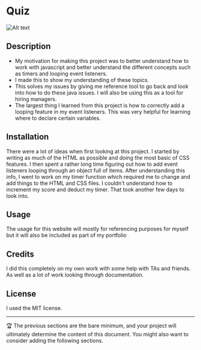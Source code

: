 # Quiz

![Alt text](Assets/Quiz.gif)

## Description

- My motivation for making this project was to better understand how to work with javascript and better understand the different concepts such as timers and looping event listeners.    
- I made this to show my understanding of these topics.
- This solves my issues by giving me reference tool to go back and look into how to do these java issues. I will also be using this as a tool for hiring managers.  
- The largest thing I learned from this project is how to correctly add a looping feature in my event listeners.  This was very helpful for learning where to declare certain variables.    

## Installation

There were a lot of ideas when first looking at this project.  I started by writing as much of the HTML as possible and doing the most basic of CSS features.  I then spent a rather long time figuring out how to add event listeners looping through an object full of items.  After understanding this info, I went to work on my timer function which required me to change and add things to the HTML and CSS files.  I couldn't understand how to increment my score and deduct my timer.  That took another few days to look into.   


## Usage

The usage for this website will mostly for referencing purposes for myself but it will also be included as part of my portfolio

## Credits

I did this completely on my own work with some help with TAs and friends.  As well as a lot of work looking through documentation. 

## License

I used the MIT license.  

---

🏆 The previous sections are the bare minimum, and your project will ultimately determine the content of this document. You might also want to consider adding the following sections.
